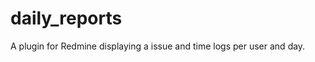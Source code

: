daily_reports
=============

A plugin for Redmine displaying a issue and time logs per user and day.